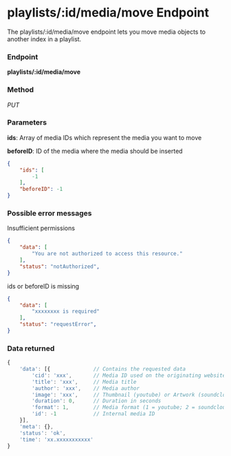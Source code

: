 # playlists/:id/media/move Endpoint

The playlists/:id/media/move endpoint lets you move media objects to another index in a playlist.

### Endpoint

**playlists/:id/media/move**

### Method

_PUT_

### Parameters

**ids**: Array of media IDs which represent the media you want to move

**beforeID**: ID of the media where the media should be inserted

```json
{
    "ids": [
        -1
    ],
    "beforeID": -1
}
```

### Possible error messages

Insufficient permissions
```json
{
    "data": [
        "You are not authorized to access this resource."
    ],
    "status": "notAuthorized",
}
```

ids or beforeID is missing
```json
{
    "data": [
        "xxxxxxxx is required"
    ],
    "status": "requestError",
}
```

### Data returned

```js
{
    'data': [{              // Contains the requested data
        'cid': 'xxx',       // Media ID used on the originating website
        'title': 'xxx',     // Media title
        'author': 'xxx',    // Media author
        'image': 'xxx',     // Thumbnail (youtube) or Artwork (soundcloud)
        'duration': 0,      // Duration in seconds
        'format': 1,        // Media format (1 = youtube; 2 = soundcloud)
        'id': -1            // Internal media ID
    }],
    'meta': {},
    'status': 'ok',
    'time': 'xx.xxxxxxxxxxx'
}
```